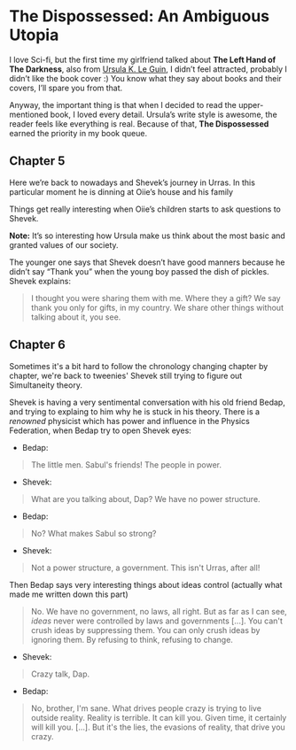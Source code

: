 # The Dispossessed: An Ambiguous Utopia

I love Sci-fi, but the first time my girlfriend talked about **The Left Hand of The Darkness**, also from [Ursula K. Le Guin](https://en.m.wikipedia.org/wiki/Ursula_K._Le_Guin), I didn’t feel attracted, probably I didn’t like the book cover :) You know what they say about books and their covers, I’ll spare you from that.

Anyway, the important thing is that when I decided to read the upper-mentioned book, I loved every detail. Ursula’s write style is awesome, the reader feels like everything is real. Because of that, **The Dispossessed** earned the priority in my book queue.

## Chapter 5

Here we’re back to nowadays and Shevek’s journey in Urras. In this particular moment he is dinning at Oiie’s house and his family

Things get really interesting when Oiie’s children starts to ask questions to Shevek.

**Note:** It’s so interesting how Ursula make us think about the most basic and granted values of our society.

The younger one says that Shevek doesn’t have good manners because he didn’t say “Thank you” when the young boy passed the dish of pickles. Shevek explains:

> I thought you were sharing them with me. Where they a gift? We say thank you only for gifts, in my country. We share other things without talking about it, you see.

## Chapter 6

Sometimes it's a bit hard to follow the chronology changing chapter by chapter, we're back to tweenies' Shevek still trying to figure out Simultaneity theory.

Shevek is having a very sentimental conversation with his old friend Bedap, and trying to explaing to him why he is stuck in his theory. There is a _renowned_ physicist which has power and influence in the Physics Federation, when Bedap try to open Shevek eyes:

- Bedap:

> The little men. Sabul's friends! The people in power.

- Shevek:

> What are you talking about, Dap? We have no power structure.

- Bedap:

> No? What makes Sabul so strong?

- Shevek:

> Not a power structure, a government. This isn't Urras, after all!

Then Bedap says very interesting things about ideas control (actually what made me written down this part)

> No. We have no government, no laws, all right. But as far as I can see, _ideas_ never were controlled by laws and governments [...]. You can't crush ideas by suppressing them. You can only crush ideas by ignoring them. By refusing to think, refusing to change.

- Shevek:

> Crazy talk, Dap.

- Bedap:

> No, brother, I'm sane. What drives people crazy is trying to live outside reality. Reality is terrible. It can kill you. Given time, it certainly will kill you. [...]. But it's the lies, the evasions of reality, that drive you crazy.
